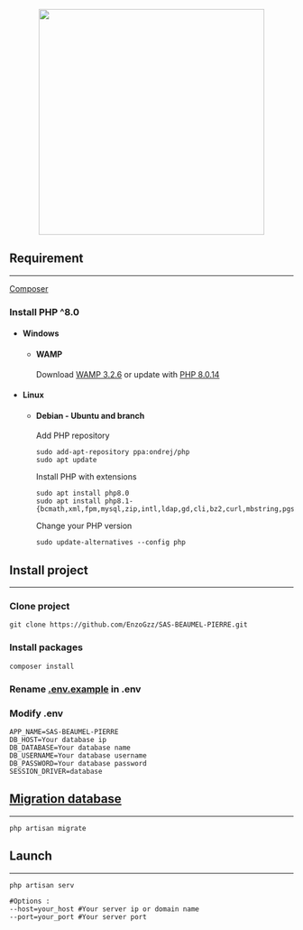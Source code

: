 <p align="center"><a href="https://laravel.com/docs/8.x/"><img src="https://raw.githubusercontent.com/laravel/art/master/logo-lockup/5%20SVG/2%20CMYK/1%20Full%20Color/laravel-logolockup-cmyk-red.svg" width="400" alt=""></a></p>

## Requirement
***
[Composer](https://getcomposer.org/download/)

### Install PHP ^8.0
  - #### Windows
    - #### WAMP
        Download [WAMP 3.2.6](https://www.wampserver.com/) or update with [PHP 8.0.14](https://sourceforge.net/projects/wampserver/files/WampServer%203/WampServer%203.0.0/Addons/Php/wampserver3_x64_addon_php8.0.14.exe/download)

  - #### Linux
    - #### Debian - Ubuntu and branch
      Add PHP repository
      ```shell
      sudo add-apt-repository ppa:ondrej/php
      sudo apt update
      ```
      Install PHP with extensions
      ```shell
      sudo apt install php8.0
      sudo apt install php8.1-{bcmath,xml,fpm,mysql,zip,intl,ldap,gd,cli,bz2,curl,mbstring,pgsql,opcache,soap,cgi}
      ```
      Change your PHP version
      ```shell
      sudo update-alternatives --config php
      ```

## Install project
***

### Clone project
```
git clone https://github.com/EnzoGzz/SAS-BEAUMEL-PIERRE.git
```

### Install packages
```
composer install
```

### Rename [.env.example](.env) in .env
### Modify .env
```dotenv
APP_NAME=SAS-BEAUMEL-PIERRE
DB_HOST=Your database ip
DB_DATABASE=Your database name
DB_USERNAME=Your database username
DB_PASSWORD=Your database password
SESSION_DRIVER=database
```

## [Migration database](https://laravel.com/docs/8.x/migrations)
***
```shell
php artisan migrate
```

## Launch
***
```shell
php artisan serv

#Options :
--host=your_host #Your server ip or domain name
--port=your_port #Your server port
```


